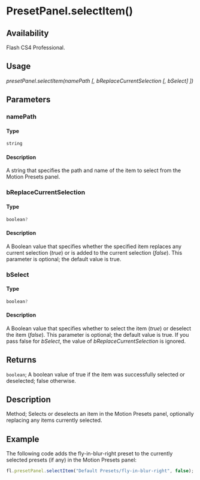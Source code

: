 # PresetPanel.selectItem()

## Availability

Flash CS4 Professional.

## Usage

*presetPanel.selectItem(namePath [, bReplaceCurrentSelection [, bSelect] ])*

## Parameters

### **namePath**

#### Type

```typescript
string
```

#### Description

A string that specifies the path and name of the item to select from the Motion Presets panel.

### **bReplaceCurrentSelection**

#### Type

```typescript
boolean?
```

#### Description

A Boolean value that specifies whether the specified item replaces any current selection (*true*) or is added to the current selection (*false*). This parameter is optional; the default value is true.

### **bSelect**

#### Type

```typescript
boolean?
```

#### Description

A Boolean value that specifies whether to select the item (*true*) or deselect the item (*false*). This parameter is optional; the default value is true. If you pass false for *bSelect*, the value of *bReplaceCurrentSelection* is ignored.

## Returns

`boolean`; A boolean value of true if the item was successfully selected or deselected; false otherwise.

## Description

Method; Selects or deselects an item in the Motion Presets panel, optionally replacing any items currently selected.

## Example

The following code adds the fly-in-blur-right preset to the currently selected presets (if any) in the Motion Presets panel:

```javascript
fl.presetPanel.selectItem("Default Presets/fly-in-blur-right", false);
```

